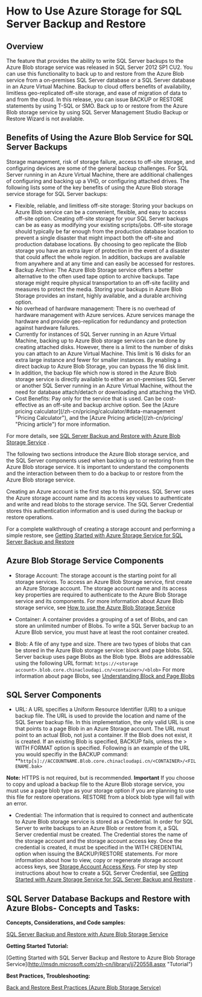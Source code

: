 <properties
	pageTitle="How to use Azure storage for SQL Server backup and restore | Windows Azure"
	description="Backup SQL Server and SQL Database to Azure Storage. Explains the benefits of backing up SQL databases to Azure Storage, and which SQL Server and Azure Storage components are required"
	services="sql-database, virtual-machines"
	documentationCenter=""
	authors="carlrabeler"
	manager="jeffreyg"
	editor="tysonn"/>

<tags
	ms.service="sql-database"
	ms.date="07/16/2015"
	wacn.date=""/>



# How to Use Azure Storage for SQL Server Backup and Restore

## Overview
<!-- deleted by customization

The feature that provides the ability to write SQL Server backups to the Azure Blob storage service was released in SQL Server 2012 SP1 CU2. You can use this functionality to back up to and restore from the Azure Blob service from a on-premises SQL Server database or a SQL Server database in an Azure Virtual Machine. Backup to cloud offers benefits of availability, limitless geo-replicated off-site storage, and ease of migration of data to and from the cloud.   In this release, you can issue BACKUP or RESTORE statements by using Transact-SQL or SMO.
-->
<!-- keep by customization: begin -->
The feature that provides the ability to write SQL Server backups to the Azure Blob storage service was released in SQL Server 2012 SP1 CU2. You can use this functionality to back up to and restore from the Azure Blob service from a on-premises SQL Server database or a SQL Server database in an Azure Virtual Machine. Backup to cloud offers benefits of availability, limitless geo-replicated off-site storage, and ease of migration of data to and from the cloud.   In this release, you can issue BACKUP or RESTORE statements by using T-SQL or SMO. Back up to or restore from the Azure Blob storage service by using SQL Server Management Studio Backup or Restore Wizard is not available.
<!-- keep by customization: end -->

## Benefits of Using the Azure Blob Service for SQL Server Backups

Storage management, risk of storage failure, access to off-site storage, and configuring devices are some of the general backup challenges.  For SQL Server running in an Azure Virtual Machine, there are additional challenges of configuring and backing up a VHD, or configuring attached drives. The following lists some of the key benefits of using the Azure Blob storage service storage for SQL Server backups:

* Flexible, reliable, and limitless off-site storage: Storing your backups on Azure Blob service can be a convenient, flexible, and easy to access off-site option. Creating off-site storage for your SQL Server backups can be as easy as modifying your existing scripts/jobs. Off-site storage should typically be far enough from the production database location to prevent a single disaster that might impact both the off-site and production database locations. By choosing to geo replicate the Blob storage you have an extra layer of protection in the event of a disaster that could affect the whole region. In addition, backups are available from anywhere and at any time and can easily be accessed for restores.
* Backup Archive: The Azure Blob Storage service offers a better alternative to the often used tape option to archive backups. Tape storage might require physical transportation to an off-site facility and measures to protect the media. Storing your backups in Azure Blob Storage provides an instant, highly available, and a durable archiving option.
* No overhead of hardware management: There is no overhead of hardware management with Azure services. Azure services manage the hardware and provide geo-replication for redundancy and protection against hardware failures.
* Currently for instances of SQL Server running in an Azure Virtual Machine, backing up to Azure Blob storage services can be done by creating attached disks. However, there is a limit to the number of disks you can attach to an Azure Virtual Machine. This limit is 16 disks for an extra large instance and fewer for smaller instances. By enabling a direct backup to Azure Blob Storage, you can bypass the 16 disk limit.
* In addition, the backup file which now is stored in the Azure Blob storage service is directly available to either an on-premises SQL Server or another SQL Server running in an Azure Virtual Machine, without the need for database attach/detach or downloading and attaching the VHD.
* Cost Benefits: Pay only for the service that is used. Can be cost-effective as an off-site and backup archive option. See the [Azure pricing <!-- deleted by customization calculator](/pricing/calculator --><!-- keep by customization: begin --> calculator](/zh-cn/pricing/calculator/#data-management <!-- keep by customization: end --> "Pricing Calculator"), and the [Azure Pricing <!-- deleted by customization article](/pricing/overview/ --><!-- keep by customization: begin --> article](/zh-cn/pricing/ <!-- keep by customization: end --> "Pricing article") for more information.

For more details, see [SQL Server Backup and Restore with Azure Blob Storage <!-- deleted by customization Service](https://msdn.microsoft.com/zh-cn/library/jj919148.aspx) --><!-- keep by customization: begin --> Service](http://msdn.microsoft.com/zh-cn/library/jj919148.aspx) <!-- keep by customization: end -->.

The following two sections introduce the Azure Blob storage service, and the SQL Server components used when backing up to or restoring from the Azure Blob storage service. It is important to understand the components and the interaction between them to do a backup to or restore from the Azure Blob storage service.

Creating an Azure account is the first step to this process. SQL Server uses the Azure storage account name and its access key values to authenticate and write and read blobs to the storage service. The SQL Server Credential stores this authentication information and is used during the backup or restore operations.

For a complete walkthrough of creating a storage account and performing a simple restore, see [Getting Started with Azure Storage Service for SQL Server Backup and <!-- deleted by customization Restore](https://msdn.microsoft.com/zh-cn/library/jj720558.aspx) --><!-- keep by customization: begin --> Restore](http://msdn.microsoft.com/zh-cn/library/jj720558.aspx) <!-- keep by customization: end -->

## Azure Blob Storage Service Components

* Storage Account: The storage account is the starting point for all storage services. To access an Azure Blob Storage service, first create an Azure Storage account. The storage account name and its access key properties are required to authenticate to the Azure Blob Storage service and its components.
For more information about Azure Blob storage service, see [How to use the Azure Blob Storage <!-- deleted by customization Service](/documentation/articles/storage-dotnet-how-to-use-blobs/) --><!-- keep by customization: begin --> Service](/develop/net/how-to-guides/blob-storage-v17/) <!-- keep by customization: end -->

* Container: A container provides a grouping of a set of Blobs, and can store an unlimited number of Blobs. To write a SQL Server backup to an Azure Blob service, you must have at least the root container created.

* Blob: A file of any type and size. There are two types of blobs that can be stored in the Azure Blob storage service: block and page blobs.  SQL Server backup uses page Blobs as the Blob type. Blobs are addressable using the following URL format: `https://<storage account>.blob.core.chinacloudapi.cn/<container>/<blob>`
For more information about page Blobs, see [Understanding Block and Page Blobs](http://msdn.microsoft.com/zh-cn/library/azure/ee691964.aspx)

## SQL Server Components

* URL: A URL specifies a Uniform Resource Identifier (URI) to a unique backup file. The URL is used to provide the location and name of the SQL Server backup file. In this implementation, the only valid URL is one that points to a page Blob in an Azure Storage account. The URL must point to an actual Blob, not just a container. If the Blob does not exist, it is created. If an existing Blob is specified, BACKUP fails, unless the > WITH FORMAT option is specified.
Following is an example of the URL you would <!-- deleted by customization specify --><!-- keep by customization: begin --> specifiy <!-- keep by customization: end --> in the BACKUP command:
**`http[s]://ACCOUNTNAME.Blob.core.chinacloudapi.cn/<CONTAINER>/<FILENAME.bak>`

<b>Note:</b> HTTPS is not required, but is recommended.
<b>Important</b>
If you choose to copy and upload a backup file to the Azure Blob storage service, you must use a page blob type as your storage option if you are planning to use this file for restore operations. RESTORE from a block blob type will fail with an error.

* Credential: The information that is required to connect and authenticate to Azure Blob storage service is stored as a Credential.  In order for SQL Server to write backups to an Azure Blob or restore from it, a SQL Server credential must be created. The Credential stores the name of the storage account and the storage account access key.  Once the credential is created, it must be specified in the WITH CREDENTIAL option when issuing the BACKUP/RESTORE statements. <!-- keep by customization: begin --> For more information about how to view, copy or regenerate storage account access keys, see [Storage Account Access Keys](http://msdn.microsoft.com/zh-cn/library/azure/hh531566.aspx). <!-- keep by customization: end -->
For step by step instructions about how to create a SQL Server Credential, see [Getting Started with Azure Storage Service for SQL Server Backup and <!-- deleted by customization Restore](https://msdn.microsoft.com/zh-cn/library/jj720558.aspx) --><!-- keep by customization: begin --> Restore](http://msdn.microsoft.com/zh-cn/library/jj720558.aspx) <!-- keep by customization: end -->.

## SQL Server Database Backups and Restore with Azure Blobs- Concepts and Tasks:

**Concepts, Considerations, and Code samples:**

[SQL Server Backup and Restore with Azure Blob Storage <!-- deleted by customization Service](https://msdn.microsoft.com/zh-cn/library/jj919148.aspx) --><!-- keep by customization: begin --> Service](http://msdn.microsoft.com/zh-cn/library/jj919148.aspx) <!-- keep by customization: end -->

**Getting Started Tutorial:**

[Getting Started with SQL Server Backup and Restore to Azure Blob Storage <!-- deleted by customization Service](https://msdn.microsoft.com/zh-cn/library/jj720558.aspx --><!-- keep by customization: begin --> Service](http://msdn.microsoft.com/zh-cn/library/jj720558.aspx <!-- keep by customization: end --> "Tutorial")

**Best Practices, Troubleshooting:**
<!-- deleted by customization

[Back and Restore Best Practices (Azure Blob Storage Service)](https://msdn.microsoft.com/zh-cn/library/jj919149.aspx)

-->
<!-- keep by customization: begin -->
	
[Back and Restore Best Practices (Azure Blob Storage Service)](http://msdn.microsoft.com/zh-cn/library/jj919149.aspx)




	





<!-- keep by customization: end -->